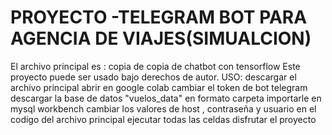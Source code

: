 # PROYECTO -TELEGRAM BOT PARA AGENCIA DE VIAJES(SIMUALCION)
El archivo principal es : copia de copia de chatbot con tensorflow
Este proyecto puede ser usado bajo derechos de autor.
USO:
descargar el archivo principal
abrir en google colab
cambiar el token de bot telegram
descargar la base de datos "vuelos_data" en formato carpeta
importarle en mysql workbench 
cambiar los valores de host , contraseña y usuario en el codigo del archivo principal
ejecutar todas las celdas
disfrutar el proyecto
